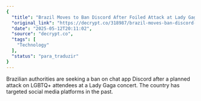 ```yaml
---
{
  "title": "Brazil Moves to Ban Discord After Foiled Attack at Lady Gaga Concert",
  "original_link": "https://decrypt.co/318987/brazil-moves-ban-discord-lady-gaga-attack",
  "date": "2025-05-12T20:11:02",
  "source": "decrypt.co",
  "tags": [
    "Technology"
  ],
  "status": "para_traduzir"
}
---
```


Brazilian authorities are seeking a ban on chat app Discord after a planned attack on LGBTQ+ attendees at a Lady Gaga concert. The country has targeted social media platforms in the past.